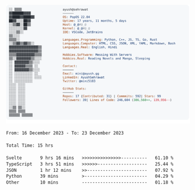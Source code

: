 <a href="https://github.com/AyushSehrawat/AyushSehrawat">
  <picture>
    <source media="(prefers-color-scheme: dark)" srcset="https://raw.githubusercontent.com/AyushSehrawat/AyushSehrawat/main/dark_mode.svg">
    <img alt="Andrew Grant's GitHub Profile README" src="https://raw.githubusercontent.com/AyushSehrawat/AyushSehrawat/main/light_mode.svg">
  </picture>
</a>

<!--START_SECTION:waka-->

```txt
From: 16 December 2023 - To: 23 December 2023

Total Time: 15 hrs

Svelte       9 hrs 16 mins   >>>>>>>>>>>>>>>----------   61.10 %
TypeScript   3 hrs 51 mins   >>>>>>-------------------   25.44 %
JSON         1 hr 12 mins    >>-----------------------   07.92 %
Python       39 mins         >------------------------   04.29 %
Other        10 mins         -------------------------   01.18 %
```

<!--END_SECTION:waka-->

